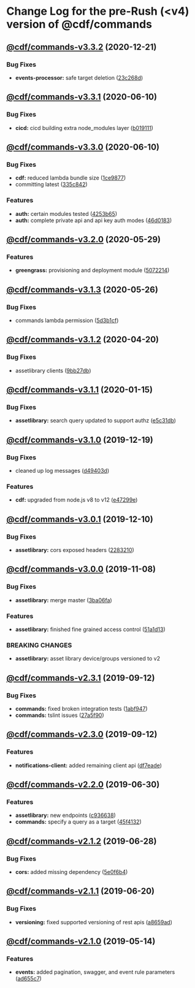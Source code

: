 # Change Log for the pre-Rush (<v4) version of @cdf/commands

## [@cdf/commands-v3.3.2](@cdf/commands-v3.3.1...@cdf/commands-v3.3.2) (2020-12-21)


### Bug Fixes

* **events-processor:** safe target deletion ([23c268d](23c268d1ca40e1b53c8d371f8fb22d0bf34c885f))

## [@cdf/commands-v3.3.1](@cdf/commands-v3.3.0...@cdf/commands-v3.3.1) (2020-06-10)


### Bug Fixes

* **cicd:** cicd building extra node_modules layer ([b019111](b019111adadea7bac04ed3aaa35254c3137615e0))

## [@cdf/commands-v3.3.0](@cdf/commands-v3.2.0...@cdf/commands-v3.3.0) (2020-06-10)


### Bug Fixes

* **cdf:** reduced lambda bundle size ([1ce9877](1ce9877878831dac78b00ddbc5589cadead19d53))
* committing latest ([335c842](335c84223ab2a860c52766559b220170a64c7c17))


### Features

* **auth:** certain modules tested ([4253b65](4253b65750e52dd962a3a42dde05626044bb79cc))
* **auth:** complete private api and api key auth modes ([46d0183](46d0183e779e21a7ad39e879481b369bec2d060f))

## [@cdf/commands-v3.2.0](@cdf/commands-v3.1.3...@cdf/commands-v3.2.0) (2020-05-29)


### Features

* **greengrass:** provisioning and deployment module ([5072214](5072214fb81a0d6a8f8641bf0f52fefb7f2ad950))

## [@cdf/commands-v3.1.3](@cdf/commands-v3.1.2...@cdf/commands-v3.1.3) (2020-05-26)


### Bug Fixes

* commands lambda permission ([5d3b1cf](5d3b1cfcd0f42cbeb22e4e1b8a9c7e4f3b423014))

## [@cdf/commands-v3.1.2](@cdf/commands-v3.1.1...@cdf/commands-v3.1.2) (2020-04-20)


### Bug Fixes

* assetlibrary clients ([9bb27db](9bb27db533330fd8cd4d12e126bdeadf66495491))

## [@cdf/commands-v3.1.1](@cdf/commands-v3.1.0...@cdf/commands-v3.1.1) (2020-01-15)


### Bug Fixes

* **assetlibrary:** search query updated to support authz ([e5c31db](e5c31db609841406d98733e62e3ed93073ffbb1f))

## [@cdf/commands-v3.1.0](@cdf/commands-v3.0.1...@cdf/commands-v3.1.0) (2019-12-19)


### Bug Fixes

* cleaned up log messages ([d49403d](d49403d11f3f73ea8c5ce061bfa790ec40cd8c13))


### Features

* **cdf:** upgraded from node.js v8 to v12 ([e47299e](e47299ee399acf6554a0845048c4fed99251c2b1))

## [@cdf/commands-v3.0.1](@cdf/commands-v3.0.0...@cdf/commands-v3.0.1) (2019-12-10)


### Bug Fixes

* **assetlibrary:** cors exposed headers ([2283210](22832101b0e22468aa97249d06baa67f044571d0))

## [@cdf/commands-v3.0.0](@cdf/commands-v2.3.1...@cdf/commands-v3.0.0) (2019-11-08)


### Bug Fixes

* **assetlibrary:** merge master ([3ba06fa](3ba06fa9fc5b264ceaed0f97ccf45fab97d57a08))


### Features

* **assetlibrary:** finished fine grained access control ([51a1d13](51a1d134ec48be2d62edc575998752ff866230bf))


### BREAKING CHANGES

* **assetlibrary:** asset library device/groups versioned to v2

## [@cdf/commands-v2.3.1](@cdf/commands-v2.3.0...@cdf/commands-v2.3.1) (2019-09-12)


### Bug Fixes

* **commands:** fixed broken integration tests ([1abf947](1abf947))
* **commands:** tslint issues ([27a5f90](27a5f90))

## [@cdf/commands-v2.3.0](@cdf/commands-v2.2.0...@cdf/commands-v2.3.0) (2019-09-12)


### Features

* **notifications-client:** added remaining client api ([df7eade](df7eade))

## [@cdf/commands-v2.2.0](@cdf/commands-v2.1.2...@cdf/commands-v2.2.0) (2019-06-30)


### Features

* **assetlibrary:** new endpoints ([c936638](c936638))
* **commands:** specify a query as a target ([45f4132](45f4132))

## [@cdf/commands-v2.1.2](@cdf/commands-v2.1.1...@cdf/commands-v2.1.2) (2019-06-28)


### Bug Fixes

* **cors:** added missing dependency ([5e0f6b4](5e0f6b4))

## [@cdf/commands-v2.1.1](@cdf/commands-v2.1.0...@cdf/commands-v2.1.1) (2019-06-20)


### Bug Fixes

* **versioning:** fixed supported versioning of rest apis ([a8659ad](a8659ad))

## [@cdf/commands-v2.1.0](@cdf/commands-v2.0.0...@cdf/commands-v2.1.0) (2019-05-14)


### Features

* **events:** added pagination, swagger, and event rule parameters ([ad655c7](ad655c7))
